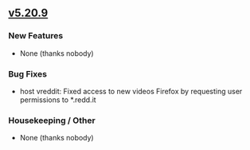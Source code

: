 ## [v5.20.9](https://github.com/honestbleeps/Reddit-Enhancement-Suite/releases/v5.20.9)

### New Features

- None (thanks nobody)

### Bug Fixes

- host vreddit: Fixed access to new videos Firefox by requesting user permissions to *.redd.it

### Housekeeping / Other

- None (thanks nobody)
